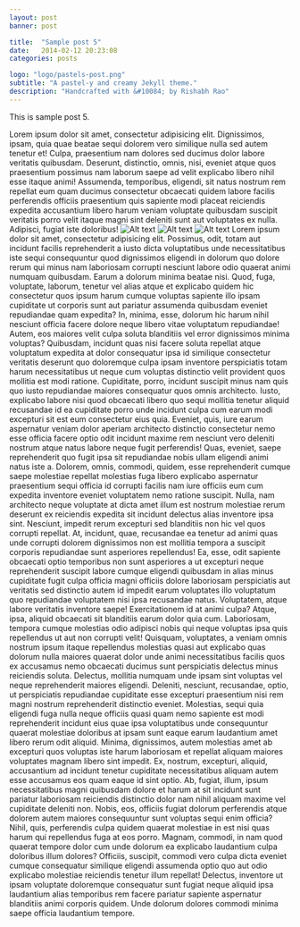 ```yaml
---
layout: post
banner: post

title:  "Sample post 5"
date:   2014-02-12 20:23:08
categories: posts

logo: "logo/pastels-post.png"
subtitle: "A pastel-y and creamy Jekyll theme."
description: "Handcrafted with &#10084; by Rishabh Rao"
---
```


This is sample post 5.

Lorem ipsum dolor sit amet, consectetur adipisicing elit. Dignissimos, ipsam, quia quae beatae sequi dolorem vero similique nulla sed autem tenetur et! Culpa, praesentium nam dolores sed ducimus dolor labore veritatis quibusdam. Deserunt, distinctio, omnis, nisi, eveniet atque quos praesentium possimus nam laborum saepe ad velit explicabo libero nihil esse itaque animi! Assumenda, temporibus, eligendi, sit natus nostrum rem repellat eum quam ducimus consectetur obcaecati quidem labore facilis perferendis officiis praesentium quis sapiente modi placeat reiciendis expedita accusantium libero harum veniam voluptate quibusdam suscipit veritatis porro velit itaque magni sint deleniti sunt aut voluptates ex nulla. Adipisci, fugiat iste doloribus!
![Alt text](http://placehold.it/100 "Optional title")
![Alt text](http://placehold.it/500 "Optional title")
![Alt text](http://placehold.it/2000 "Optional title")
Lorem ipsum dolor sit amet, consectetur adipisicing elit. Possimus, odit, totam aut incidunt facilis reprehenderit a iusto dicta voluptatibus unde necessitatibus iste sequi consequuntur quod dignissimos eligendi in dolorum quo dolore rerum qui minus nam laboriosam corrupti nesciunt labore odio quaerat animi numquam quibusdam. Earum a dolorum minima beatae nisi. Quod, fuga, voluptate, laborum, tenetur vel alias atque et explicabo quidem hic consectetur quos ipsum harum cumque voluptas sapiente illo ipsam cupiditate ut corporis sunt aut pariatur assumenda quibusdam eveniet repudiandae quam expedita? In, minima, esse, dolorum hic harum nihil nesciunt officia facere dolore neque libero vitae voluptatum repudiandae! Autem, eos maiores velit culpa soluta blanditiis vel error dignissimos minima voluptas? Quibusdam, incidunt quas nisi facere soluta repellat atque voluptatum expedita at dolor consequatur ipsa id similique consectetur veritatis deserunt quo doloremque culpa ipsam inventore perspiciatis totam harum necessitatibus ut neque cum voluptas distinctio velit provident quos mollitia est modi ratione. Cupiditate, porro, incidunt suscipit minus nam quis quo iusto repudiandae maiores consequatur quos omnis architecto. Iusto, explicabo labore nisi quod obcaecati libero quo sequi mollitia tenetur aliquid recusandae id ea cupiditate porro unde incidunt culpa cum earum modi excepturi sit est eum consectetur eius quia. Eveniet, quis, iure earum aspernatur veniam dolor aperiam architecto distinctio consectetur nemo esse officia facere optio odit incidunt maxime rem nesciunt vero deleniti nostrum atque natus labore neque fugit perferendis! Quas, eveniet, saepe reprehenderit quo fugit ipsa sit repudiandae nobis ullam eligendi animi natus iste a. Dolorem, omnis, commodi, quidem, esse reprehenderit cumque saepe molestiae repellat molestias fuga libero explicabo aspernatur praesentium sequi officia id corrupti facilis nam iure officiis eum cum expedita inventore eveniet voluptatem nemo ratione suscipit. Nulla, nam architecto neque voluptate at dicta amet illum est nostrum molestiae rerum deserunt ex reiciendis expedita sit incidunt delectus alias inventore ipsa sint. Nesciunt, impedit rerum excepturi sed blanditiis non hic vel quos corrupti repellat. At, incidunt, quae, recusandae ea tenetur ad animi quas unde corrupti dolorem dignissimos non est mollitia tempora a suscipit corporis repudiandae sunt asperiores repellendus! Ea, esse, odit sapiente obcaecati optio temporibus non sunt asperiores a ut excepturi neque reprehenderit suscipit labore cumque eligendi quibusdam in alias minus cupiditate fugit culpa officia magni officiis dolore laboriosam perspiciatis aut veritatis sed distinctio autem id impedit earum voluptates illo voluptatum quo repudiandae voluptatem nisi ipsa recusandae natus. Voluptatem, atque labore veritatis inventore saepe! Exercitationem id at animi culpa? Atque, ipsa, aliquid obcaecati sit blanditiis earum dolor quia cum. Laboriosam, tempora cumque molestias odio adipisci nobis qui neque voluptas ipsa quis repellendus ut aut non corrupti velit! Quisquam, voluptates, a veniam omnis nostrum ipsum itaque repellendus molestias quasi aut explicabo quas dolorum nulla maiores quaerat dolor unde animi necessitatibus facilis quos ex accusamus nemo obcaecati ducimus sunt perspiciatis delectus minus reiciendis soluta. Delectus, mollitia numquam unde ipsam sint voluptas vel neque reprehenderit maiores eligendi. Deleniti, nesciunt, recusandae, optio, ut perspiciatis repudiandae cupiditate esse excepturi praesentium nisi rem magni nostrum reprehenderit distinctio eveniet. Molestias, sequi quia eligendi fuga nulla neque officiis quasi quam nemo sapiente est modi reprehenderit incidunt eius quae ipsa voluptatibus unde consequuntur quaerat molestiae doloribus at ipsam sunt eaque earum laudantium amet libero rerum odit aliquid. Minima, dignissimos, autem molestias amet ab excepturi quos voluptas iste harum laboriosam et repellat aliquam maiores voluptates magnam libero sint impedit. Ex, nostrum, excepturi, aliquid, accusantium ad incidunt tenetur cupiditate necessitatibus aliquam autem esse accusamus eos quam eaque id sint optio. Ab, fugiat, illum, ipsum necessitatibus magni quibusdam dolore et harum at sit incidunt sunt pariatur laboriosam reiciendis distinctio dolor nam nihil aliquam maxime vel cupiditate deleniti non. Nobis, eos, officiis fugiat dolorum perferendis atque dolorem autem maiores consequuntur sunt voluptas sequi enim officia? Nihil, quis, perferendis culpa quidem quaerat molestiae in est nisi quas harum qui repellendus fuga at eos porro. Magnam, commodi, in nam quod quaerat tempore dolor cum unde dolorum ea explicabo laudantium culpa doloribus illum dolores? Officiis, suscipit, commodi vero culpa dicta eveniet cumque consequatur similique eligendi assumenda optio quo aut odio explicabo molestiae reiciendis tenetur illum repellat! Delectus, inventore ut ipsam voluptate doloremque consequatur sunt fugiat neque aliquid ipsa laudantium alias temporibus rem facere pariatur sapiente aspernatur blanditiis animi corporis quidem. Unde dolorum dolores commodi minima saepe officia laudantium tempore.
